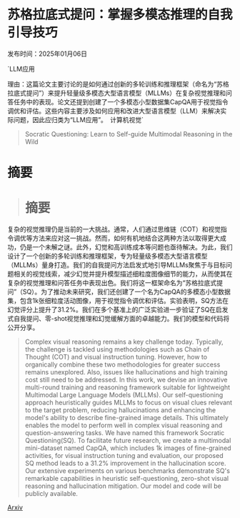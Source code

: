 # 苏格拉底式提问：掌握多模态推理的自我引导技巧

发布时间：2025年01月06日

`LLM应用

理由：这篇论文主要讨论的是如何通过创新的多轮训练和推理框架（命名为“苏格拉底式提问”）来提升轻量级多模态大型语言模型（MLLMs）在复杂视觉推理和问答任务中的表现。论文还提到创建了一个多模态小型数据集CapQA用于视觉指令调优和评估。这些内容主要涉及如何应用和改进大型语言模型（LLM）来解决实际问题，因此应归类为“LLM应用”。` `计算机视觉`

> Socratic Questioning: Learn to Self-guide Multimodal Reasoning in the Wild

# 摘要

> # 摘要
复杂的视觉推理仍是当前的一大挑战。通常，人们通过思维链（COT）和视觉指令调优等方法来应对这一挑战。然而，如何有机地结合这两种方法以取得更大成功，仍是一个未解之谜。此外，幻觉和高训练成本等问题也亟待解决。为此，我们设计了一个创新的多轮训练和推理框架，专为轻量级多模态大型语言模型（MLLMs）量身打造。我们的自我提问方法启发式地引导MLLMs聚焦于与目标问题相关的视觉线索，减少幻觉并提升模型描述细粒度图像细节的能力，从而使其在复杂的视觉推理和问答任务中表现出色。我们将这一框架命名为“苏格拉底式提问”（SQ）。为了推动未来研究，我们还创建了一个名为CapQA的多模态小型数据集，包含1k张细粒度活动图像，用于视觉指令调优和评估。实验表明，SQ方法在幻觉评分上提升了31.2%。我们在多个基准上的广泛实验进一步验证了SQ在启发式自我提问、零-shot视觉推理和幻觉缓解方面的卓越能力。我们的模型和代码将公开分享。

> Complex visual reasoning remains a key challenge today. Typically, the challenge is tackled using methodologies such as Chain of Thought (COT) and visual instruction tuning. However, how to organically combine these two methodologies for greater success remains unexplored. Also, issues like hallucinations and high training cost still need to be addressed. In this work, we devise an innovative multi-round training and reasoning framework suitable for lightweight Multimodal Large Language Models (MLLMs). Our self-questioning approach heuristically guides MLLMs to focus on visual clues relevant to the target problem, reducing hallucinations and enhancing the model's ability to describe fine-grained image details. This ultimately enables the model to perform well in complex visual reasoning and question-answering tasks. We have named this framework Socratic Questioning(SQ). To facilitate future research, we create a multimodal mini-dataset named CapQA, which includes 1k images of fine-grained activities, for visual instruction tuning and evaluation, our proposed SQ method leads to a 31.2% improvement in the hallucination score. Our extensive experiments on various benchmarks demonstrate SQ's remarkable capabilities in heuristic self-questioning, zero-shot visual reasoning and hallucination mitigation. Our model and code will be publicly available.

[Arxiv](https://arxiv.org/abs/2501.02964)